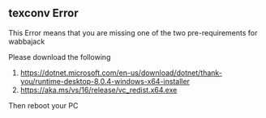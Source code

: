 ## texconv Error

This Error means that you are missing one of the two pre-requirements for wabbajack

Please download the following
1. https://dotnet.microsoft.com/en-us/download/dotnet/thank-you/runtime-desktop-8.0.4-windows-x64-installer
2. https://aka.ms/vs/16/release/vc_redist.x64.exe

Then reboot your PC
